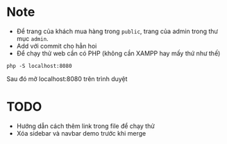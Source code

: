 # Note

- Để trang của khách mua hàng trong `public`, trang của admin trong thư mục `admin`.
- Add với commit cho hẳn hoi
- Để chạy thử web cần có PHP (không cần XAMPP hay mấy thứ như thế)

```shell
php -S localhost:8080
```

Sau đó mở localhost:8080 trên trình duyệt

# TODO
- Hướng dẫn cách thêm link trong file để chạy thử
- Xóa sidebar và navbar demo trước khi merge
